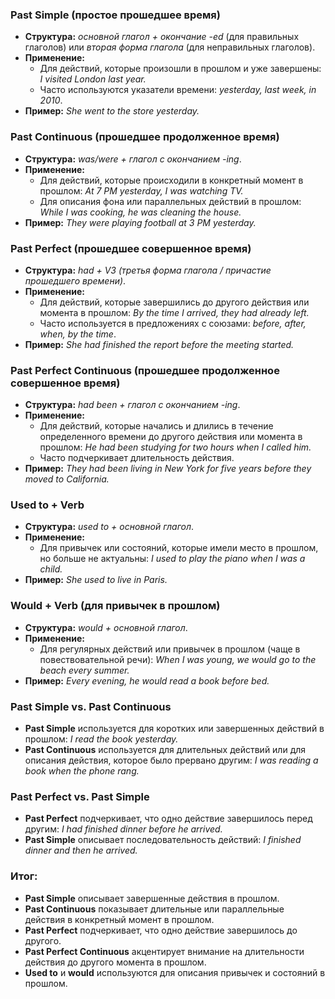### **Past Simple (простое прошедшее время)**

- **Структура:** _основной глагол + окончание -ed_ (для правильных глаголов) или _вторая форма глагола_ (для неправильных глаголов).
- **Применение:**
    - Для действий, которые произошли в прошлом и уже завершены: _I visited London last year._
    - Часто используются указатели времени: _yesterday, last week, in 2010_.
- **Пример:** _She went to the store yesterday._

### **Past Continuous (прошедшее продолженное время)**

- **Структура:** _was/were + глагол с окончанием -ing_.
- **Применение:**
    - Для действий, которые происходили в конкретный момент в прошлом: _At 7 PM yesterday, I was watching TV._
    - Для описания фона или параллельных действий в прошлом: _While I was cooking, he was cleaning the house._
- **Пример:** _They were playing football at 3 PM yesterday._

### **Past Perfect (прошедшее совершенное время)**

- **Структура:** _had + V3 (третья форма глагола / причастие прошедшего времени)_.
- **Применение:**
    - Для действий, которые завершились до другого действия или момента в прошлом: _By the time I arrived, they had already left._
    - Часто используется в предложениях с союзами: _before, after, when, by the time_.
- **Пример:** _She had finished the report before the meeting started._

### **Past Perfect Continuous (прошедшее продолженное совершенное время)**

- **Структура:** _had been + глагол с окончанием -ing_.
- **Применение:**
    - Для действий, которые начались и длились в течение определенного времени до другого действия или момента в прошлом: _He had been studying for two hours when I called him._
    - Часто подчеркивает длительность действия.
- **Пример:** _They had been living in New York for five years before they moved to California._

### **Used to + Verb**

- **Структура:** _used to + основной глагол_.
- **Применение:**
    - Для привычек или состояний, которые имели место в прошлом, но больше не актуальны: _I used to play the piano when I was a child._
- **Пример:** _She used to live in Paris._

### **Would + Verb (для привычек в прошлом)**

- **Структура:** _would + основной глагол_.
- **Применение:**
    - Для регулярных действий или привычек в прошлом (чаще в повествовательной речи): _When I was young, we would go to the beach every summer._
- **Пример:** _Every evening, he would read a book before bed._

### **Past Simple vs. Past Continuous**

- **Past Simple** используется для коротких или завершенных действий в прошлом: _I read the book yesterday._
- **Past Continuous** используется для длительных действий или для описания действия, которое было прервано другим: _I was reading a book when the phone rang._

### **Past Perfect vs. Past Simple**

- **Past Perfect** подчеркивает, что одно действие завершилось перед другим: _I had finished dinner before he arrived._
- **Past Simple** описывает последовательность действий: _I finished dinner and then he arrived._

### Итог:

- **Past Simple** описывает завершенные действия в прошлом.
- **Past Continuous** показывает длительные или параллельные действия в конкретный момент в прошлом.
- **Past Perfect** подчеркивает, что одно действие завершилось до другого.
- **Past Perfect Continuous** акцентирует внимание на длительности действия до другого момента в прошлом.
- **Used to** и **would** используются для описания привычек и состояний в прошлом.